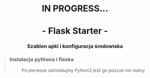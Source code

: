 <div align="center">

# IN PROGRESS...
# - Flask Starter -
### Szablon apki i konfiguracja środowiska

<div align="justify">

>### Instalacja pythona i flaska
>> Po pierwsze zainstalujmy Python3 jeśli go jeszcze nie mamy
